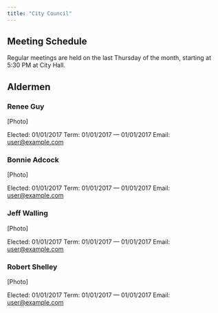 ```yaml
---
title: "City Council"
---
```

## Meeting Schedule

Regular meetings are held on the last Thursday of the month, starting at 5:30 PM at City Hall.

## Aldermen

### Renee Guy

[Photo]

Elected: 01/01/2017
Term: 01/01/2017 — 01/01/2017
Email: user@example.com

### Bonnie Adcock

[Photo]

Elected: 01/01/2017
Term: 01/01/2017 — 01/01/2017
Email: user@example.com

### Jeff Walling

[Photo]

Elected: 01/01/2017
Term: 01/01/2017 — 01/01/2017
Email: user@example.com

### Robert Shelley

[Photo]

Elected: 01/01/2017
Term: 01/01/2017 — 01/01/2017
Email: user@example.com
